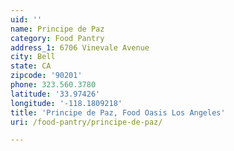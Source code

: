 ```yaml
---
uid: ''
name: Principe de Paz
category: Food Pantry
address_1: 6706 Vinevale Avenue
city: Bell
state: CA
zipcode: '90201'
phone: 323.560.3780
latitude: '33.97426'
longitude: '-118.1809218'
title: 'Principe de Paz, Food Oasis Los Angeles'
uri: /food-pantry/principe-de-paz/

---
```

